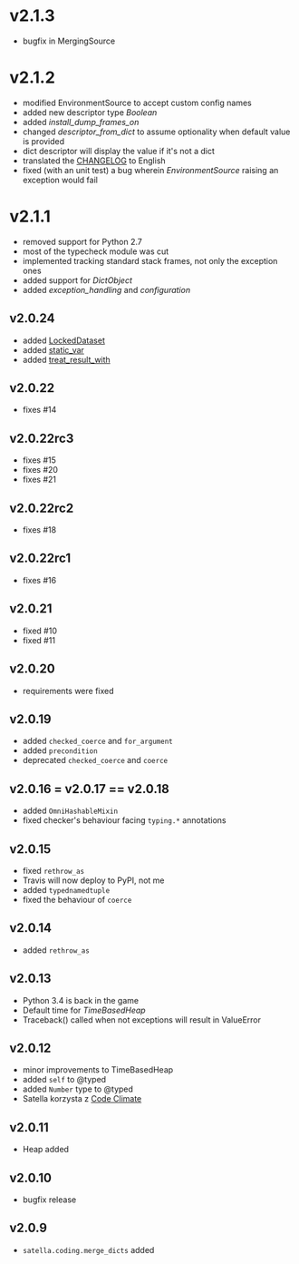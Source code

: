 # v2.1.3

* bugfix in MergingSource

# v2.1.2

* modified EnvironmentSource to accept custom config names
* added new descriptor type _Boolean_
* added _install_dump_frames_on_
* changed _descriptor_from_dict_ to assume optionality 
  when default value is provided
* dict descriptor will display the value if it's not a dict
* translated the [CHANGELOG](CHANGELOG.md) to English
* fixed (with an unit test) a bug wherein _EnvironmentSource_ raising an exception would fail

# v2.1.1

* removed support for Python 2.7
* most of the typecheck module was cut
* implemented tracking standard stack frames, not only the exception ones
* added support for _DictObject_
* added _exception_handling_ and _configuration_

## v2.0.24

* added [LockedDataset](/satella/coding/concurrent/locked_dataset.py)
* added [static_var](/satella/coding/fun_static.py)
* added [treat_result_with](/satella/coding/decorators.py)

## v2.0.22

* fixes #14

## v2.0.22rc3

* fixes #15
* fixes #20
* fixes #21

## v2.0.22rc2

* fixes #18

## v2.0.22rc1

* fixes #16

## v2.0.21

* fixed #10
* fixed #11

## v2.0.20

* requirements were fixed

## v2.0.19

* added `checked_coerce` and `for_argument`
* added `precondition`
* deprecated `checked_coerce` and `coerce`

## v2.0.16 = v2.0.17 == v2.0.18

* added `OmniHashableMixin`
* fixed checker's behaviour facing `typing.*` annotations

## v2.0.15

* fixed `rethrow_as`
* Travis will now deploy to PyPI, not me
* added `typednamedtuple`
* fixed the behaviour of `coerce`

## v2.0.14

* added `rethrow_as`

## v2.0.13

* Python 3.4 is back in the game
* Default time for _TimeBasedHeap_ 
* Traceback() called when not exceptions will result in ValueError

## v2.0.12

* minor improvements to TimeBasedHeap
* added `self` to @typed
* added `Number` type to @typed
* Satella korzysta z [Code Climate](https://codeclimate.com/github/piotrmaslanka/satella)

## v2.0.11

* Heap added

## v2.0.10

* bugfix release

## v2.0.9

* `satella.coding.merge_dicts` added

